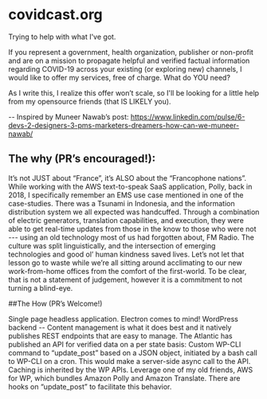 # covidcast.org
Trying to help with what I've got.

If you represent a government, health organization, publisher or non-profit and are on a mission to propagate helpful and verified factual information regarding COVID-19 across your existing (or exploring new) channels, I would like to offer my services, free of charge. What do YOU need?

As I write this, I realize this offer won’t scale, so I'll be looking for a little help from my opensource friends (that IS LIKELY you).

-- Inspired by Muneer Nawab’s post: https://www.linkedin.com/pulse/6-devs-2-designers-3-pms-marketers-dreamers-how-can-we-muneer-nawab/


## The why  (PR’s encouraged!):

It’s not JUST about “France”, it’s ALSO about the “Francophone nations”.  While working with the AWS text-to-speak SaaS application, Polly, back in 2018, I specifically remember an EMS use case mentioned in one of the case-studies.  There was a Tsunami in Indonesia, and the information distribution system we all expected was handcuffed.  Through a combination of electric generators, translation capabilities, and execution, they were able to get real-time updates from those in the know to those who were not --- using an old technology most of us had forgotten about,  FM Radio.  The culture was split linguistically, and the intersection of emerging technologies and good ol’ human kindness saved lives.  Let’s not let that lesson go to waste while we’re all sitting around acclimating to our new work-from-home offices from the comfort of the first-world. To be clear, that is not a statement of judgement, however it is a commitment to not turning a blind-eye.

##The How (PR’s Welcome!)

Single page headless application.  Electron comes to mind!
WordPress backend -- Content management is what it does best and it natively publishes REST endpoints that are easy to manage.
The Atlantic has published an API for verified data on a per state basis:
Custom WP-CLI command to “update_post” based on a JSON object, initiated by a bash call to WP-CLI on a cron. This would make a server-side async call to the API.  Caching is inherited by the WP APIs.
Leverage one of my old friends, AWS for WP, which bundles Amazon Polly and Amazon Translate.  There are hooks on “update_post” to facilitate this behavior.

